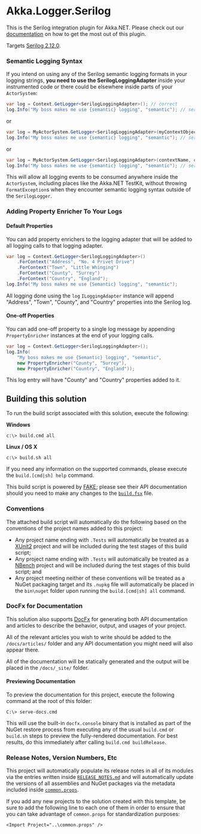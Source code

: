 # Akka.Logger.Serilog

This is the Serilog integration plugin for Akka.NET. Please check out our [documentation](http://getakka.net/articles/utilities/serilog.html) on how to get the most out of this plugin.

Targets [Serilog 2.12.0](https://www.nuget.org/packages/Serilog/2.12.0).

### Semantic Logging Syntax
If you intend on using any of the Serilog semantic logging formats in your logging strings, __you need to use the SerilogLoggingAdapter__ inside your instrumented code or there could be elsewhere inside parts of your `ActorSystem`:

```csharp
var log = Context.GetLogger<SerilogLoggingAdapter>(); // correct
log.Info("My boss makes me use {semantic} logging", "semantic"); // serilog semantic logging format
```

or

```csharp
var log = MyActorSystem.GetLogger<SerilogLoggingAdapter>(myContextObject); // correct
log.Info("My boss makes me use {semantic} logging", "semantic"); // serilog semantic logging format
```

or
```csharp
var log = MyActorSystem.GetLogger<SerilogLoggingAdapter>(contextName, contextType); // correct
log.Info("My boss makes me use {semantic} logging", "semantic"); // serilog semantic logging format
```

This will allow all logging events to be consumed anywhere inside the `ActorSystem`, including places like the Akka.NET TestKit, without throwing `FormatException`s when they encounter semantic logging syntax outside of the `SerilogLogger`.

### Adding Property Enricher To Your Logs

#### Default Properties
You can add property enrichers to the logging adapter that will be added to all logging calls to that logging adapter.

```csharp
var log = Context.GetLogger<SerilogLoggingAdapter>()
    .ForContext("Address", "No. 4 Privet Drive")
    .ForContext("Town", "Little Whinging")
    .ForContext("County", "Surrey")
    .ForContext("Country", "England");
log.Info("My boss makes me use {Semantic} logging", "semantic");
```

All logging done using the `log` `ILoggingAdapter` instance will append "Address", "Town", "County", and "Country" properties into the Serilog log.

#### One-off Properties

You can add one-off property to a single log message by appending `PropertyEnricher` instances at the end of your logging calls.

```csharp
var log = Context.GetLogger<SerilogLoggingAdapter>();
log.Info(
    "My boss makes me use {Semantic} logging", "semantic",
    new PropertyEnricher("County", "Surrey"), 
    new PropertyEnricher("Country", "England"));
```

This log entry will have "County" and "Country" properties added to it.

## Building this solution
To run the build script associated with this solution, execute the following:

**Windows**
```
c:\> build.cmd all
```

**Linux / OS X**
```
c:\> build.sh all
```

If you need any information on the supported commands, please execute the `build.[cmd|sh] help` command.

This build script is powered by [FAKE](https://fake.build/); please see their API documentation should you need to make any changes to the [`build.fsx`](build.fsx) file.

### Conventions
The attached build script will automatically do the following based on the conventions of the project names added to this project:

* Any project name ending with `.Tests` will automatically be treated as a [XUnit2](https://xunit.github.io/) project and will be included during the test stages of this build script;
* Any project name ending with `.Tests` will automatically be treated as a [NBench](https://github.com/petabridge/NBench) project and will be included during the test stages of this build script; and
* Any project meeting neither of these conventions will be treated as a NuGet packaging target and its `.nupkg` file will automatically be placed in the `bin\nuget` folder upon running the `build.[cmd|sh] all` command.

### DocFx for Documentation
This solution also supports [DocFx](http://dotnet.github.io/docfx/) for generating both API documentation and articles to describe the behavior, output, and usages of your project. 

All of the relevant articles you wish to write should be added to the `/docs/articles/` folder and any API documentation you might need will also appear there.

All of the documentation will be statically generated and the output will be placed in the `/docs/_site/` folder. 

#### Previewing Documentation
To preview the documentation for this project, execute the following command at the root of this folder:

```
C:\> serve-docs.cmd
```

This will use the built-in `docfx.console` binary that is installed as part of the NuGet restore process from executing any of the usual `build.cmd` or `build.sh` steps to preview the fully-rendered documentation. For best results, do this immediately after calling `build.cmd buildRelease`.

### Release Notes, Version Numbers, Etc
This project will automatically populate its release notes in all of its modules via the entries written inside [`RELEASE_NOTES.md`](RELEASE_NOTES.md) and will automatically update the versions of all assemblies and NuGet packages via the metadata included inside [`common.props`](src/common.props).

If you add any new projects to the solution created with this template, be sure to add the following line to each one of them in order to ensure that you can take advantage of `common.props` for standardization purposes:

```
<Import Project="..\common.props" />
```
